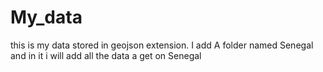 # My_data
this is my data stored in geojson extension.
I add A folder named Senegal and in it i will add all the data a get on Senegal